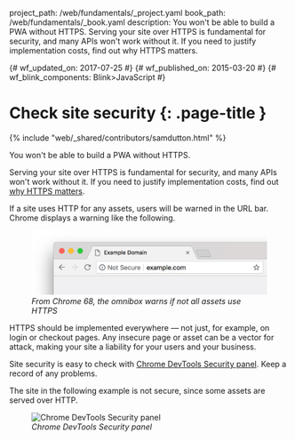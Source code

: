 project_path: /web/fundamentals/_project.yaml
book_path: /web/fundamentals/_book.yaml
description: You won't be able to build a PWA without HTTPS. Serving your site over HTTPS is fundamental for security, and many APIs won't work without it. If you need to justify implementation costs, find out why HTTPS matters.

{# wf_updated_on: 2017-07-25 #}
{# wf_published_on: 2015-03-20 #}
{# wf_blink_components: Blink>JavaScript #}

# Check site security {: .page-title }

{% include "web/_shared/contributors/samdutton.html" %}


You won't be able to build a PWA without HTTPS.

Serving your site over HTTPS is fundamental for security, and many APIs won't work without it. If you need to justify implementation costs, find out [why HTTPS matters](https://developers.google.com/web/fundamentals/security/encrypt-in-transit/why-https).

If a site uses HTTP for any assets, users will be warned in the URL bar. Chrome displays a warning like the following.

<figure>
  <img src="images/not-secure.png" alt="Chrome 'not secure' warning">
  <figcaption><em>From Chrome 68, the omnibox warns if not all assets use HTTPS</em></figcaption>
</figure>

HTTPS should be implemented everywhere — not just, for example, on login or checkout pages. Any insecure page or asset can be a vector for attack, making your site a liability for your users and your business.

Site security is easy to check with [Chrome DevTools Security panel](https://developers.google.com/web/tools/chrome-devtools/security). Keep a record of any problems.

The site in the following example is not secure, since some assets are served over HTTP.

<figure>
  <img src="images/devtools-security-1000.png" srcset="images/devtools-security-500.png 500w, images/devtools-security-1000.png 1000w" alt="Chrome DevTools Security panel">
  <figcaption><em>Chrome DevTools Security panel</em></figcaption>
</figure>
<br>

